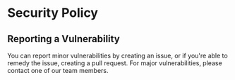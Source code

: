 # Security Policy

## Reporting a Vulnerability

You can report minor vulnerabilities by creating an issue, or if you're able to remedy the issue, creating a pull request.
For major vulnerabilities, please contact one of our team members.
